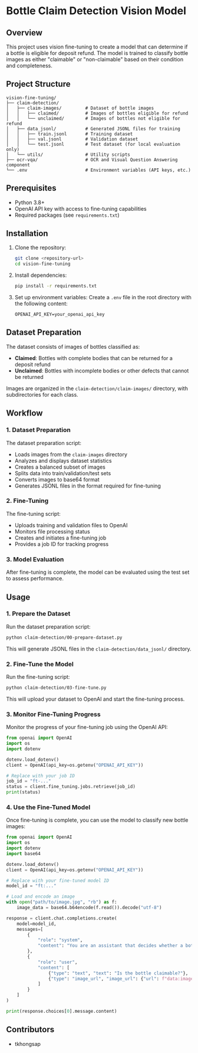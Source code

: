 # Bottle Claim Detection Vision Model

## Overview

This project uses vision fine-tuning to create a model that can determine if a bottle is eligible for deposit refund. The model is trained to classify bottle images as either "claimable" or "non-claimable" based on their condition and completeness.

## Project Structure

```
vision-fine-tuning/
├── claim-detection/
│   ├── claim-images/         # Dataset of bottle images
│   │   ├── claimed/          # Images of bottles eligible for refund
│   │   └── unclaimed/        # Images of bottles not eligible for refund
│   ├── data_jsonl/           # Generated JSONL files for training
│   │   ├── train.jsonl       # Training dataset
│   │   ├── val.jsonl         # Validation dataset
│   │   └── test.jsonl        # Test dataset (for local evaluation only)
│   └── utils/                # Utility scripts
├── ocr-vqa/                  # OCR and Visual Question Answering component
└── .env                      # Environment variables (API keys, etc.)
```

## Prerequisites

- Python 3.8+
- OpenAI API key with access to fine-tuning capabilities
- Required packages (see `requirements.txt`)

## Installation

1. Clone the repository:
   ```bash
   git clone <repository-url>
   cd vision-fine-tuning
   ```

2. Install dependencies:
   ```bash
   pip install -r requirements.txt
   ```

3. Set up environment variables:
   Create a `.env` file in the root directory with the following content:
   ```
   OPENAI_API_KEY=your_openai_api_key
   ```

## Dataset Preparation

The dataset consists of images of bottles classified as:
- **Claimed**: Bottles with complete bodies that can be returned for a deposit refund
- **Unclaimed**: Bottles with incomplete bodies or other defects that cannot be returned

Images are organized in the `claim-detection/claim-images/` directory, with subdirectories for each class.

## Workflow

### 1. Dataset Preparation

The dataset preparation script:
- Loads images from the `claim-images` directory
- Analyzes and displays dataset statistics
- Creates a balanced subset of images
- Splits data into train/validation/test sets
- Converts images to base64 format
- Generates JSONL files in the format required for fine-tuning

### 2. Fine-Tuning

The fine-tuning script:
- Uploads training and validation files to OpenAI
- Monitors file processing status
- Creates and initiates a fine-tuning job
- Provides a job ID for tracking progress

### 3. Model Evaluation

After fine-tuning is complete, the model can be evaluated using the test set to assess performance.

## Usage

### 1. Prepare the Dataset

Run the dataset preparation script:
```bash
python claim-detection/00-prepare-dataset.py
```

This will generate JSONL files in the `claim-detection/data_jsonl/` directory.

### 2. Fine-Tune the Model

Run the fine-tuning script:
```bash
python claim-detection/03-fine-tune.py
```

This will upload your dataset to OpenAI and start the fine-tuning process.

### 3. Monitor Fine-Tuning Progress

Monitor the progress of your fine-tuning job using the OpenAI API:
```python
from openai import OpenAI
import os
import dotenv

dotenv.load_dotenv()
client = OpenAI(api_key=os.getenv("OPENAI_API_KEY"))

# Replace with your job ID
job_id = "ft-..."
status = client.fine_tuning.jobs.retrieve(job_id)
print(status)
```

### 4. Use the Fine-Tuned Model

Once fine-tuning is complete, you can use the model to classify new bottle images:
```python
from openai import OpenAI
import os
import dotenv
import base64

dotenv.load_dotenv()
client = OpenAI(api_key=os.getenv("OPENAI_API_KEY"))

# Replace with your fine-tuned model ID
model_id = "ft:..."

# Load and encode an image
with open("path/to/image.jpg", "rb") as f:
    image_data = base64.b64encode(f.read()).decode("utf-8")

response = client.chat.completions.create(
    model=model_id,
    messages=[
        {
            "role": "system", 
            "content": "You are an assistant that decides whether a bottle can be returned for a deposit refund. Look at the image and answer with exactly one word: 'claimable' or 'non-claimable'."
        },
        {
            "role": "user",
            "content": [
                {"type": "text", "text": "Is the bottle claimable?"},
                {"type": "image_url", "image_url": {"url": f"data:image/jpeg;base64,{image_data}"}}
            ]
        }
    ]
)

print(response.choices[0].message.content)
```

## Contributors

- tkhongsap